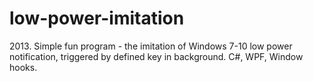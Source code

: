 # low-power-imitation
2013\. Simple fun program - the imitation of Windows 7-10 low power notification, triggered by defined key in background. C#, WPF, Window hooks.
